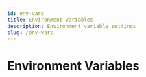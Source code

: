 ```yaml
---
id: env-vars
title: Environment Variables
description: Environment variable settings
slug: /env-vars
---
```


# Environment Variables
